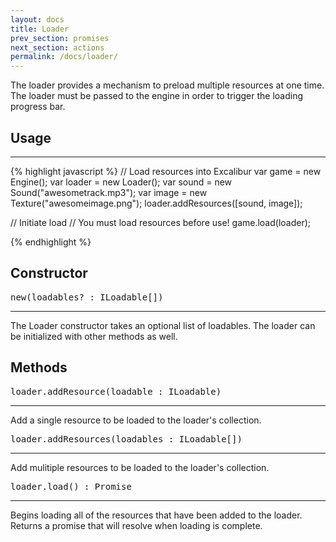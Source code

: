 ```yaml
---
layout: docs
title: Loader
prev_section: promises
next_section: actions
permalink: /docs/loader/
---
```


The loader provides a mechanism to preload multiple resources at one time. The 
loader must be passed to the engine in order to trigger the loading progress
bar.

## Usage
--------
{% highlight javascript %}
// Load resources into Excalibur
var game = new Engine();
var loader = new Loader();
var sound = new Sound("awesometrack.mp3");
var image = new Texture("awesomeimage.png");
loader.addResources([sound, image]);

// Initiate load
// You must load resources before use!
game.load(loader);

{% endhighlight %}


## Constructor 
<pre>new(loadables? : ILoadable[])</pre>
--------------

The Loader constructor takes an optional list of loadables. The loader can
be initialized with other methods as well.

## Methods
<pre>loader.addResource(loadable : ILoadable)</pre>
--------------

Add a single resource to be loaded to the loader's collection.

<pre>loader.addResources(loadables : ILoadable[])</pre>
--------------

Add mulitiple resources to be loaded to the loader's collection.

<pre>loader.load() : Promise<any></pre>
--------------

Begins loading all of the resources that have been added to the loader. Returns
a promise that will resolve when loading is complete.
